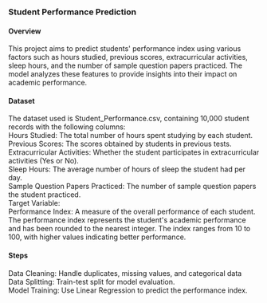 ### **Student Performance Prediction**
#### **Overview**
This project aims to predict students' performance index using various factors such as hours studied, previous scores, extracurricular activities, sleep hours, and the number of sample question papers practiced. The model analyzes these features to provide insights into their impact on academic performance.

#### **Dataset**
The dataset used is Student_Performance.csv, containing 10,000 student records with the following columns: <br/>
Hours Studied: The total number of hours spent studying by each student. <br/>
Previous Scores: The scores obtained by students in previous tests. <br/>
Extracurricular Activities: Whether the student participates in extracurricular activities (Yes or No). <br/>
Sleep Hours: The average number of hours of sleep the student had per day. <br/>
Sample Question Papers Practiced: The number of sample question papers the student practiced. <br/>
Target Variable: <br/>
Performance Index: A measure of the overall performance of each student. The performance index represents the student's academic performance and has been rounded to the nearest integer. The index ranges from 10 to 100, with higher values indicating better performance.
#### **Steps**
Data Cleaning: Handle duplicates, missing values, and categorical data <br/>
Data Splitting: Train-test split for model evaluation. <br/>
Model Training: Use Linear Regression to predict the performance index. <br/>
